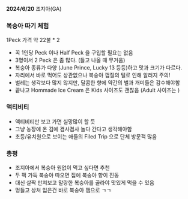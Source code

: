 
**2024/6/20** 조지아(GA)


### 복숭아 따기 체험

   1Peck 가격 약 22불  * 2 
   
- 꼭 1인당 Peck 이나 Half Peck 을 구입할 필요는 없음
- 3명이서 2 Peck 은 좀 많다. (들고 나올 때 무거움)
- 복숭아 종류가 다양 (June Prince, Lucky 13 등등)하고 맛과 크기가 다르다.
- 자리에서 바로 먹어도 상관없으나 복숭아 껍질의 털로 인해 알러지 주의!
- 벌레는 생각보다 많지 않지만, 달콤한 향에 약간의 벌과 개미들은 감수해야함
- 끝나고 Hommade Ice Cream 은 Kids 사이즈도 괜찮음 (Adult 사이즈는 )


### 액티비티 

- 액티비티만 보고 가면 실망많이 할 듯
- 그냥 농장에 온 김에 겸사겸사 놀다 간다고 생각해야함
- 초등/유치원으로 보이는 애들의 Filed Trip 으로 단체 방문객 많음


### 총평

- 조지아에서 복숭아 원없이 먹고 싶다면 추천
- 두 팩 가득 복숭아 따오면 집에 복숭아 향이 진동
- 대신 살짝 만져보고 말랑한 복숭아를 골라야 맛있게 먹을 수 있음
- 멍들고 상처 입은건 바로 복숭아 잼으로 ㄱㄱ










